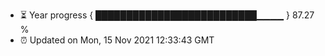- ⏳ Year progress { ██████████████████████████▁▁▁▁ } 87.27 %
- ⏰ Updated on Mon, 15 Nov 2021 12:33:43 GMT

